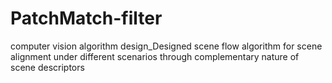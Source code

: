 # PatchMatch-filter
computer vision algorithm design_Designed scene flow algorithm for scene alignment under different scenarios through complementary nature of scene  descriptors
